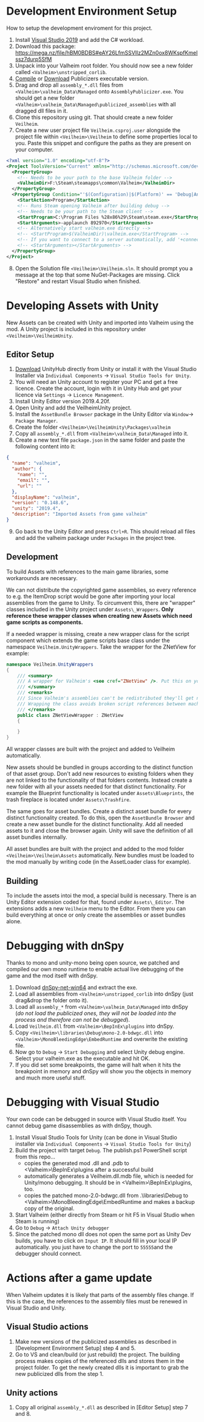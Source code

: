# Development Environment Setup

How to setup the development enviroment for this project.

1. Install [Visual Studio 2019](https://visualstudio.microsoft.com) and add the C# workload.
2. Download this package: https://mega.nz/file/hBM0BDBS#eAY26LfmSSVlIz2MZn0ox8WKspfKmeIssz7durp5SfM
3. Unpack into your Valheim root folder. You should now see a new folder called `<Valheim>\unstripped_corlib`.
4. [Compile](https://github.com/MrPurple6411/Bepinex-Tools) or [Download](https://mega.nz/file/oQxEjCJI#_XPXEjwLfv9zpcF2HRakYzepMwaUXflA9txxhx4tACA) Publicizers executable version.
5. Drag and drop all `assembly_*.dll` files from `<Valheim>\valheim_Data\Managed` onto `AssemblyPublicizer.exe`. You should get a new folder `<Valheim>\valheim_Data\Managed\publicized_assemblies` with all dragged dll files in it.
6. Clone this repository using git. That should create a new folder `Veilheim`.
7. Create a new user project file `Veilheim.csproj.user` alongside the project file within `<Veilheim>\Veilheim` to define some properties local to you. Paste this snippet and configure the paths as they are present on your computer.
```xml
<?xml version="1.0" encoding="utf-8"?>
<Project ToolsVersion="Current" xmlns="http://schemas.microsoft.com/developer/msbuild/2003">
  <PropertyGroup>
    <!-- Needs to be your path to the base Valheim folder -->
    <ValheimDir>F:\Steam\steamapps\common\Valheim</ValheimDir>
  </PropertyGroup>
  <PropertyGroup Condition="'$(Configuration)|$(Platform)' == 'Debug|AnyCPU'">
    <StartAction>Program</StartAction>
    <!-- Runs Steam opening Valheim after building debug -->
    <!-- Needs to be your path to the Steam client -->
    <StartProgram>C:\Program Files %28x86%29\Steam\steam.exe</StartProgram>
    <StartArguments>-applaunch 892970</StartArguments>
    <!-- Alternatively start valheim.exe directly -->
    <!-- <StartProgram>$(ValheimDir)\valheim.exe</StartProgram> -->
    <!-- If you want to connect to a server automatically, add '+connect <ip-address>:<port>' as StartArguments -->
    <!-- <StartArguments></StartArguments> -->
  </PropertyGroup>
</Project>
```
8. Open the Solution file `<Veilheim>\Veilheim.sln`. It should prompt you a message at the top that some NuGet-Packages are missing. Click "Restore" and restart Visual Studio when finished.

# Developing Assets with Unity

New Assets can be created with Unity and imported into Valheim using the mod. A Unity project is included in this repository under `<Veilheim>\VeilheimUnity`.

## Editor Setup

1. [Download](https://public-cdn.cloud.unity3d.com/hub/prod/UnityHubSetup.exe) UnityHub directly from Unity or install it with the Visual Studio Installer via `Individual Components` -> `Visual Studio Tools for Unity`.
2. You will need an Unity account to register your PC and get a free licence. Create the account, login with it in Unity Hub and get your licence via `Settings` -> `Licence Management`.
3. Install Unity Editor version 2019.4.20f.
4. Open Unity and add the VeilheimUnity project.
5. Install the `AssetBundle Browser` package in the Unity Editor via `Window`-> `Package Manager`.
6. Create the folder `<Veilheim>\VeilheimUnity\Packages\valheim` 
7. Copy all `assembly_*.dll` from `<Valheim>\valheim_Data\Managed` into it.
8. Create a new text file `package.json` in the same folder and paste the following content into it:
```json
{
  "name": "valheim",
  "author": {
    "name": "",
    "email": "",
    "url": ""
  },
  "displayName": "valheim",
  "version": "0.148.6",
  "unity": "2019.4",
  "description": "Imported Assets from game valheim"
}
```
9. Go back to the Unity Editor and press `Ctrl+R`. This should reload all files and add the valheim package under `Packages` in the project tree.

## Development

To build Assets with references to the main game libraries, some workarounds are necessary.

We can not distribute the copyrighted game assemblies, so every reference to e.g. the ItemDrop script would be gone after importing your local assemblies from the game to Unity. To circumvent this, there are "wrapper" classes included in the Unity project under `Assets\_Wrappers`. **Only reference these wrapper classes when creating new Assets which need game scripts as components.**

If a needed wrapper is missing, create a new wrapper class for the script component which extends the game scripts base class under the namespace `Veilheim.UnityWrappers`. Take the wrapper for the ZNetView for example:
```csharp
namespace Veilheim.UnityWrappers
{
    /// <summary>
    /// A wrapper for Valheim's <see cref="ZNetView" />. Put this on your prefabs instead of <see cref="ZNetView" />.
    /// </summary>
    /// <remarks>
    /// Since Valheim's assemblies can't be redistributed they'll get new GUIDs when they're imported.
    /// Wrapping the class avoids broken script references between machines.
    /// </remarks>
    public class ZNetViewWrapper : ZNetView
    {

    }
}
```
All wrapper classes are built with the project and added to Veilheim automatically.

New assets should be bundled in groups according to the distinct function of that asset group. Don't add new resources to existing folders when they are not linked to the functionality of that folders contents. Instead create a new folder with all your assets needed for that distinct functionality. For example the Blueprint functionality is located under `Assets\Blueprints`, the trash fireplace is located under `Assets\Trashfire`.

The same goes for asset bundles. Create a distinct asset bundle for every distinct functionality created. To do this, open the `AssetBundle Browser` and create a new asset bundle for the distinct functionality. Add all needed assets to it and close the browser again. Unity will save the definition of all asset bundles internally.

All asset bundles are built with the project and added to the mod folder `<Veilheim>\Veilheim\Assets` automatically. New bundles must be loaded to the mod manually by writing code (in the AssetLoader class for example).

## Building

To include the assets intoi the mod, a special build is necessary. There is an Unity Editor extension coded for that, found under `Assets\_Editor`. The extensions adds a new `Veilheim` menu to the Editor. From there you can build everything at once or only create the assemblies or asset bundles alone.

# Debugging with dnSpy

Thanks to mono and unity-mono being open source, we patched and compiled our own mono runtime to enable actual live debugging of the game and the mod itself with dnSpy.

1. Download [dnSpy-net-win64](https://github.com/dnSpy/dnSpy/releases) and extract the exe.
2. Load all assemblies from `<Valheim>\unstripped_corlib` into dnSpy (just drag&drop the folder onto it).
3. Load all `assembly_*` from `<Valheim>\valheim_Data\Managed` into dnSpy (*do not load the publicized ones, they will not be loaded into the process and therefore can not be debugged*).
4. Load `Veilheim.dll` from `<Valheim>\BepInEx\plugins` into dnSpy.
5. Copy `<Veilheim>\libraries\Debug\mono-2.0-bdwgc.dll` into `<Valheim>\MonoBleedingEdge\EmbedRuntime` and overwrite the existing file.
6. Now go to `Debug` -> `Start Debugging` and select Unity debug engine. Select your valheim.exe as the executable and hit OK.
7. If you did set some breakpoints, the game will halt when it hits the breakpoint in memory and dnSpy will show you the objects in memory and much more useful stuff.

# Debugging with Visual Studio

Your own code can be debugged in source with Visual Studio itself. You cannot debug game disassemblies as with dnSpy, though.

1. Install Visual Studio Tools for Unity (can be done in Visual Studio installer via `Individual Components` -> `Visual Studio Tools for Unity`)
3. Build the project with target `Debug`. The publish.ps1 PowerShell script from this repo...
   * copies the generated mod .dll and .pdb to \<Valheim>\BepInEx\plugins after a successful build
   * automatically generates a Veilheim.dll.mdb file, which is needed for Unity/mono debugging. It should be in \<Valheim>\BepInEx\plugins, too.
   * copies the patched mono-2.0-bdwgc.dll from .\libraries\Debug to \<Valheim>\MonoBleedingEdge\EmbedRuntime and makes a backup copy of the original.
4. Start Valheim (either directly from Steam or hit F5 in Visual Studio when Steam is running)
5. Go to `Debug` -> `Attach Unity debugger`
6. Since the patched mono dll does not open the same port as Unity Dev builds, you have to click on `Input IP`. It should fill in your local IP automatically. you just have to change the port to `55555`and the debugger should connect.

# Actions after a game update

When Valheim updates it is likely that parts of the assembly files change. If this is the case, the references to the assembly files must be renewed in Visual Studio and Unity.

## Visual Studio actions

1. Make new versions of the publicized assemblies as described in [Development Environment Setup] step 4 and 5.
2. Go to VS and clean/build (or just rebuild) the project. The building process makes copies of the referenced dlls and stores them in the project folder. To get the newly created dlls it is important to grab the new publicized dlls from the step 1.

## Unity actions

1. Copy all original `assembly_*.dll` as described in [Editor Setup] step 7 and 8.